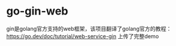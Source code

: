 # go-gin-web
gin是golang官方支持的web框架，该项目翻译了golang官方的教程：https://go.dev/doc/tutorial/web-service-gin
上传了完整demo
